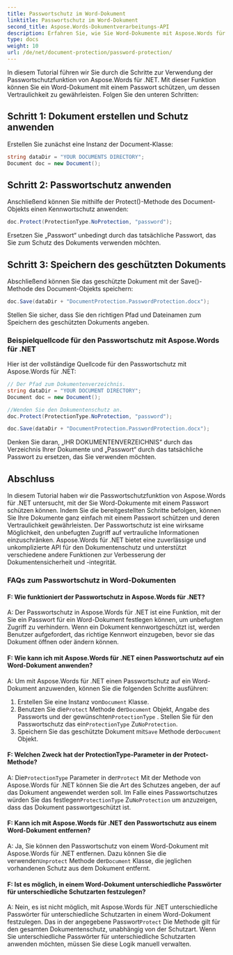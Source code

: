 ```yaml
---
title: Passwortschutz im Word-Dokument
linktitle: Passwortschutz im Word-Dokument
second_title: Aspose.Words-Dokumentverarbeitungs-API
description: Erfahren Sie, wie Sie Word-Dokumente mit Aspose.Words für .NET mit einem Passwort schützen.
type: docs
weight: 10
url: /de/net/document-protection/password-protection/
---
```

In diesem Tutorial führen wir Sie durch die Schritte zur Verwendung der Passwortschutzfunktion von Aspose.Words für .NET. Mit dieser Funktion können Sie ein Word-Dokument mit einem Passwort schützen, um dessen Vertraulichkeit zu gewährleisten. Folgen Sie den unteren Schritten:

## Schritt 1: Dokument erstellen und Schutz anwenden

Erstellen Sie zunächst eine Instanz der Document-Klasse:

```csharp
string dataDir = "YOUR DOCUMENTS DIRECTORY";
Document doc = new Document();
```

## Schritt 2: Passwortschutz anwenden

Anschließend können Sie mithilfe der Protect()-Methode des Document-Objekts einen Kennwortschutz anwenden:

```csharp
doc.Protect(ProtectionType.NoProtection, "password");
```

Ersetzen Sie „Passwort“ unbedingt durch das tatsächliche Passwort, das Sie zum Schutz des Dokuments verwenden möchten.

## Schritt 3: Speichern des geschützten Dokuments

Abschließend können Sie das geschützte Dokument mit der Save()-Methode des Document-Objekts speichern:

```csharp
doc.Save(dataDir + "DocumentProtection.PasswordProtection.docx");
```

Stellen Sie sicher, dass Sie den richtigen Pfad und Dateinamen zum Speichern des geschützten Dokuments angeben.

### Beispielquellcode für den Passwortschutz mit Aspose.Words für .NET

Hier ist der vollständige Quellcode für den Passwortschutz mit Aspose.Words für .NET:

```csharp
// Der Pfad zum Dokumentenverzeichnis.
string dataDir = "YOUR DOCUMENT DIRECTORY";
Document doc = new Document();

//Wenden Sie den Dokumentenschutz an.
doc.Protect(ProtectionType.NoProtection, "password");

doc.Save(dataDir + "DocumentProtection.PasswordProtection.docx");
```

Denken Sie daran, „IHR DOKUMENTENVERZEICHNIS“ durch das Verzeichnis Ihrer Dokumente und „Passwort“ durch das tatsächliche Passwort zu ersetzen, das Sie verwenden möchten.


## Abschluss

In diesem Tutorial haben wir die Passwortschutzfunktion von Aspose.Words für .NET untersucht, mit der Sie Word-Dokumente mit einem Passwort schützen können. Indem Sie die bereitgestellten Schritte befolgen, können Sie Ihre Dokumente ganz einfach mit einem Passwort schützen und deren Vertraulichkeit gewährleisten. Der Passwortschutz ist eine wirksame Möglichkeit, den unbefugten Zugriff auf vertrauliche Informationen einzuschränken. Aspose.Words für .NET bietet eine zuverlässige und unkomplizierte API für den Dokumentenschutz und unterstützt verschiedene andere Funktionen zur Verbesserung der Dokumentensicherheit und -integrität.

### FAQs zum Passwortschutz in Word-Dokumenten

#### F: Wie funktioniert der Passwortschutz in Aspose.Words für .NET?

A: Der Passwortschutz in Aspose.Words für .NET ist eine Funktion, mit der Sie ein Passwort für ein Word-Dokument festlegen können, um unbefugten Zugriff zu verhindern. Wenn ein Dokument kennwortgeschützt ist, werden Benutzer aufgefordert, das richtige Kennwort einzugeben, bevor sie das Dokument öffnen oder ändern können.

#### F: Wie kann ich mit Aspose.Words für .NET einen Passwortschutz auf ein Word-Dokument anwenden?

A: Um mit Aspose.Words für .NET einen Passwortschutz auf ein Word-Dokument anzuwenden, können Sie die folgenden Schritte ausführen:
1.  Erstellen Sie eine Instanz von`Document` Klasse.
2.  Benutzen Sie die`Protect` Methode der`Document` Objekt, Angabe des Passworts und der gewünschten`ProtectionType` . Stellen Sie für den Passwortschutz das ein`ProtectionType` Zu`NoProtection`.
3.  Speichern Sie das geschützte Dokument mit`Save` Methode der`Document` Objekt.

#### F: Welchen Zweck hat der ProtectionType-Parameter in der Protect-Methode?

 A: Die`ProtectionType` Parameter in der`Protect` Mit der Methode von Aspose.Words für .NET können Sie die Art des Schutzes angeben, der auf das Dokument angewendet werden soll. Im Falle eines Passwortschutzes würden Sie das festlegen`ProtectionType` Zu`NoProtection` um anzuzeigen, dass das Dokument passwortgeschützt ist.

#### F: Kann ich mit Aspose.Words für .NET den Passwortschutz aus einem Word-Dokument entfernen?

 A: Ja, Sie können den Passwortschutz von einem Word-Dokument mit Aspose.Words für .NET entfernen. Dazu können Sie die verwenden`Unprotect` Methode der`Document` Klasse, die jeglichen vorhandenen Schutz aus dem Dokument entfernt.

#### F: Ist es möglich, in einem Word-Dokument unterschiedliche Passwörter für unterschiedliche Schutzarten festzulegen?

 A: Nein, es ist nicht möglich, mit Aspose.Words für .NET unterschiedliche Passwörter für unterschiedliche Schutzarten in einem Word-Dokument festzulegen. Das in der angegebene Passwort`Protect` Die Methode gilt für den gesamten Dokumentenschutz, unabhängig von der Schutzart. Wenn Sie unterschiedliche Passwörter für unterschiedliche Schutzarten anwenden möchten, müssen Sie diese Logik manuell verwalten.
